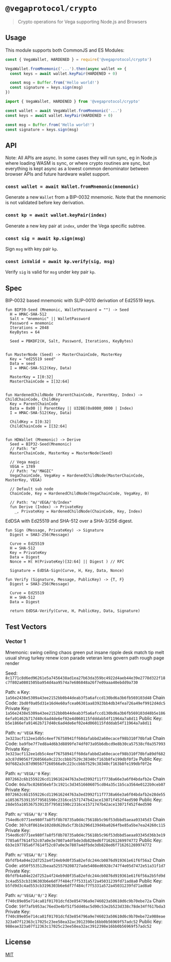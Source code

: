 # `@vegaprotocol/crypto`

> Crypto operations for Vega supporting Node.js and Browsers

## Usage

This module supports both CommonJS and ES Modules:

```js
const { VegaWallet, HARDENED } = require('@vegaprotocol/crypto')

VegaWallet.fromMnemonic('...').then(async wallet => {
  const keys = await wallet.keyPair(HARDENED + 0)

  const msg = Buffer.from('Hello world!')
  const signature = keys.sign(msg)
})
```

```js
import { VegaWallet, HARDENED } from '@vegaprotocol/crypto'

const wallet = await VegaWallet.fromMnemonic('...')
const keys = await wallet.keyPair(HARDENED + 0)

const msg = Buffer.from('Hello world!')
const signature = keys.sign(msg)
```

## API

Note: All APIs are async. In some cases they will run sync, eg in Node.js
where loading WASM is sync, or where crypto routines are sync, but everything
is kept async as a lowest common denominator between browser APIs and future
hardware wallet support.

### `const wallet = await Wallet.fromMnemonic(mnemonic)`

Generate a new `Wallet` from a BIP-0032 mnemonic. Note that the mnemonic
is not validated before key derivation.

### `const kp = await wallet.keyPair(index)`

Generate a new key pair at `index`, under the Vega specific subtree.

### `const sig = await kp.sign(msg)`

Sign `msg` with key pair `kp`.

### `const isValid = await kp.verify(sig, msg)`

Verify `sig` is valid for `msg` under key pair `kp`.

## Spec

BIP-0032 based mnemonic with SLIP-0010 derivation of Ed25519 keys.

```
fun BIP39-Seed (Mnemonic, WalletPassword = "") -> Seed
  H = HMAC-SHA-512
  Salt = "mnemonic" || WalletPassword
  Password = mnemonic
  Iterations = 2048
  KeyBytes = 64

  Seed = PBKDF2(H, Salt, Password, Iterations, KeyBytes)


fun MasterNode (Seed) -> MasterChainCode, MasterKey
  Key = "ed25519 seed"
  Data = seed
  I = HMAC-SHA-512(Key, Data)

  MasterKey = I[0:32]
  MasterChainCode = I[32:64]


fun HardenedChildNode (ParentChainCode, ParentKey, Index) -> ChildChainCode, ChildKey
  Key = ParentChainCode
  Data = 0x00 || ParentKey || U32BE(0x8000_0000 | Index)
  I = HMAC-SHA-512(Key, Data)

  ChildKey = I[0:32]
  ChildChainCode = I[32:64]


fun HDWallet (Mnemonic) -> Derive
  Seed = BIP32-Seed(Mnemonic)
  // Path: "m"
  MasterChainCode, MasterKey = MasterNode(Seed)

  // Vega magic
  VEGA = 1789
  // Path: "m/'MAGIC"
  VegaChainCode, VegaKey = HardenedChildNode(MasterChainCode, MasterKey, VEGA)

  // Default sub node
  ChainCode, Key = HardenedChildNode(VegaChainCode, VegaKey, 0)

  // Path: "m/'VEGA/'0/Index"
  fun Derive (Index) -> PrivateKey
    _, PrivateKey = HardenedChildNode(ChainCode, Key, Index)
```

EdDSA with Ed25519 and SHA-512 over a SHA-3/256 digest.

```
fun Sign (Message, PrivateKey) -> Signature
  Digest = SHA3-256(Message)

  Curve = Ed25519
  H = SHA-512
  Key = PrivateKey
  Data = Digest
  Nonce = H( H(PrivateKey)[32:64] || Digest ) // RFC

  Signature = EdDSA-Sign(Curve, H, Key, Data, Nonce)

fun Verify (Signature, Message, PublicKey) -> {T, F}
  Digest = SHA3-256(Message)

  Curve = Ed25519
  H = SHA-512
  Data = Digest

  return EdDSA-Verify(Curve, H, PublicKey, Data, Signature)

```

## Test Vectors

### Vector 1

Mnemonic: swing ceiling chaos green put insane ripple desk match tip melt usual shrug turkey renew icon parade veteran lens govern path rough page render

Seed: `8c1771c8d6ed96261e5a7456438ad1ea27b63da359bc4922d4aeb44e39e2778d322f18c7f802a0801505ba954d4aa9574a7e686848a26f7e09aaa40ebdd9a730`

Path: `m`
  Key: `1a56e2438e5309a43ee2152bb0b44deab3f5a6afccd130bd6a3b6fb569103d48`
  Chain Code: `2bd0f0a05d31e16d4e60afcea06301aa83923bb4db34fea726a49ef9912d4dc5`
  Private Key: `1a56e2438e5309a43ee2152bb0b44deab3f5a6afccd130bd6a3b6fb569103d48b5e1866efa91462b717d40c6ad4de6ef02e4d060115fdddab54f11964a7a8d11`
  Public Key: `b5e1866efa91462b717d40c6ad4de6ef02e4d060115fdddab54f11964a7a8d11`

Path: `m/'VEGA`
  Key: `3e323acf112ee1db5c4eef76758941ff60dafabbd2a60ecacef98b310f70bfa8`
  Chain Code: `ba9fbe7f7ed8a4d6b3d8899fe74df073a95b6dbcd9e8b30ca57538cf0a357993`
  Private Key: `3e323acf112ee1db5c4eef76758941ff60dafabbd2a60ecacef98b310f70bfa89df682a3c87d90567f260566a9c223ccbbb7529c38340cf163b8fe199dbf0f2e`
  Public Key: `9df682a3c87d90567f260566a9c223ccbbb7529c38340cf163b8fe199dbf0f2e`

Path: `m/'VEGA/'0`
  Key: `8072662c6b1559226cd119616244763a3ed3992f11f7738a66e3a6f04bdafb2e`
  Chain Code: `0da7bc026856ebf3c1921c3d34516606075cd04a35c1b5ca3564e0122b9ceb07`
  Private Key: `8072662c6b1559226cd119616244763a3ed3992f11f7738a66e3a6f04bdafb2e28de55a105367539135f79581590c2316ce1571747b42ace13071f452f4ed590`
  Public Key: `28de55a105367539135f79581590c2316ce1571747b42ace13071f452f4ed590`

Path: `m/'VEGA/'0/'0`
  Key: `754ed6c0771ee980f7a8f5f8b78735a0d4c75618b5c96f53dbbd5aeaa93345d3`
  Chain Code: `307c8f8616e102d8d620a5cf3b1b296d139d4ba0264fbe85a5be7ea24260c115`
  Private Key: `754ed6c0771ee980f7a8f5f8b78735a0d4c75618b5c96f53dbbd5aeaa93345d36b3e197785a6f7614f52c07a0e3e7807a4dfbde3db828ed6f716261269974772`
  Public Key: `6b3e197785a6f7614f52c07a0e3e7807a4dfbde3db828ed6f716261269974772`

Path: `m/'VEGA/'0/'1`
  Key: `0bfdfb4a04e22d7252a4f24eb9d0f35a82efdc244cb0876d919361e61f6f56a2`
  Chain Code: `a950f553512beaa525579208727ade5408ed6928c747f4e05d7472e51a31f1d7`
  Private Key: `0bfdfb4a04e22d7252a4f24eb9d0f35a82efdc244cb0876d919361e61f6f56a2b5fd9d3c4ad553cb3196303b6e6df7f484cf7f5331a572a45031239fd71ad8a0`
  Public Key: `b5fd9d3c4ad553cb3196303b6e6df7f484cf7f5331a572a45031239fd71ad8a0`

Path: `m/'VEGA/'0/'2`
  Key: `f740c89e05e714ca81f01701dcfd3e854796a9e746023a50610d6c9b70ebe72a`
  Chain Code: `59f7afb953ac76ed3e4bf51f5dd40ac5d90c53e2b523d338c78de34ff617bda3`
  Private Key: `f740c89e05e714ca81f01701dcfd3e854796a9e746023a50610d6c9b70ebe72a988eae323a07f12363c17025c23ee58ea32ac3912398e16bb0b56969f57adc52`
  Public Key: `988eae323a07f12363c17025c23ee58ea32ac3912398e16bb0b56969f57adc52`

## License

[MIT](LICENSE)
